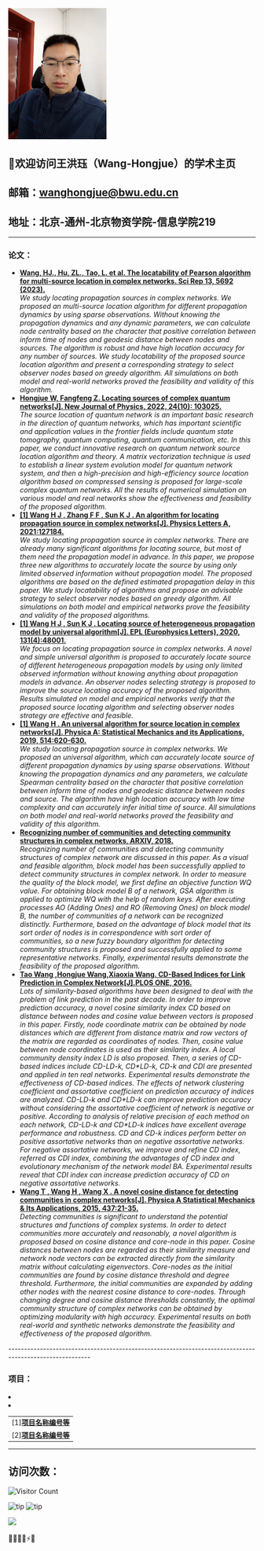 <img src="./王洪珏.jpg" width="200px" alt="alt text">

## 🎉欢迎访问王洪珏（Wang-Hongjue）的学术主页
## 邮箱：wanghongjue@bwu.edu.cn
## 地址：北京-通州-北京物资学院-信息学院219

---------------------------------------------------------------
<h3>论文：</h3>
<ul>
	<li><a href="https://doi.org/10.1038/s41598-023-32832-w">
	<b>Wang, HJ., Hu, ZL., Tao, L. et al. The locatability of Pearson algorithm for multi-source location in complex networks. Sci Rep 13, 5692 (2023). </b></a>
	 <br/><i>We study locating propagation sources in complex networks. We proposed an multi-source location algorithm for different propagation dynamics by using sparse observations. Without knowing the propagation dynamics and any dynamic parameters, we can calculate node centrality based on the character that positive correlation between inform time of nodes and geodesic distance between nodes and sources. The algorithm is robust and have high location accuracy for any number of sources. We study locatability of the proposed source location algorithm and present a corresponding strategy to select observer nodes based on greedy algorithm. All simulations on both model and real-world networks proved the feasibility and validity of this algorithm.</i></li>
	<li><a href="https://www.sciencedirect.com/science/article/abs/pii/S0378437115005233">
	<b>Hongjue W, Fangfeng Z. Locating sources of complex quantum networks[J]. New Journal of Physics, 2022, 24(10): 103025.</b></a>
	 <br/><i>The source location of quantum network is an important basic research in the direction of quantum networks, which has important scientific and application values in the frontier fields include quantum state tomography, quantum computing, quantum communication, etc. In this paper, we conduct innovative research on quantum network source location algorithm and theory. A matrix vectorization technique is used to establish a linear system evolution model for quantum network system, and then a high-precision and high-efficiency source location algorithm based on compressed sensing is proposed for large-scale complex quantum networks. All the results of numerical simulation on various model and real networks show the effectiveness and feasibility of the proposed algorithm.</i></li>
	<li><a href="https://doi.org/10.1016/j.physleta.2021.127184">
	<b>[1] Wang H J ,  Zhang F F ,  Sun K J . An algorithm for locating propagation source in complex networks[J]. Physics Letters A, 2021:127184.</b></a>
	 <br/><i>We study locating propagation source in complex networks. There are already many significant algorithms for locating source, but most of them need the propagation model in advance. In this paper, we propose three new algorithms to accurately locate the source by using only limited observed information without propagation model. The proposed algorithms are based on the defined estimated propagation delay in this paper. We study locatability of algorithms and propose an advisable strategy to select observer nodes based on greedy algorithm. All simulations on both model and empirical networks prove the feasibility and validity of the proposed algorithms.</i></li>
	<li><a href="https://epljournal.edpsciences.org/articles/epl/abs/2020/16/epl20259/epl20259.html">
	<b>[1] Wang H J ,  Sun K J . Locating source of heterogeneous propagation model by universal algorithm[J]. EPL (Europhysics Letters), 2020, 131(4):48001.</b></a>
	 <br/><i>We focus on locating propagation source in complex networks. A novel and simple universal algorithm is proposed to accurately locate source of different heterogeneous propagation models by using only limited observed information without knowing anything about propagation models in advance. An observer nodes selecting strategy is proposed to improve the source locating accuracy of the proposed algorithm. Results simulated on model and empirical networks verify that the proposed source locating algorithm and selecting observer nodes strategy are effective and feasible. </i></li>
	<li><a href="https://doi.org/10.1016/j.physa.2018.09.114">
	<b>[1] Wang H . An universal algorithm for source location in complex networks[J]. Physica A: Statistical Mechanics and its Applications, 2019, 514:620-630.</b></a>
	 <br/><i>We study locating propagation source in complex networks. We proposed an universal algorithm, which can accurately locate source of different propagation dynamics by using sparse observations. Without knowing the propagation dynamics and any parameters, we calculate Spearman centrality based on the character that positive correlation between inform time of nodes and geodesic distance between nodes and source. The algorithm have high location accuracy with low time complexity and can accurately infer initial time of source. All simulations on both model and real-world networks proved the feasibility and validity of this algorithm.</i></li>
	<li><a href="https://arxiv.org/abs/1803.06591">
	<b>Recognizing number of communities and detecting community structures in complex networks, ARXIV, 2018.</b></a>
	 <br/><i>Recognizing number of communities and detecting community structures of complex network are discussed in this paper. As a visual and feasible algorithm, block model has been successfully applied to detect community structures in complex network. In order to measure the quality of the block model, we first define an objective function WQ value. For obtaining block model B of a network, GSA algorithm is applied to optimize WQ with the help of random keys. After executing processes AO (Adding Ones) and RO (Removing Ones) on block model B, the number of communities of a network can be recognized distinctly. Furthermore, based on the advantage of block model that its sort order of nodes is in correspondence with sort order of communities, so a new fuzzy boundary algorithm for detecting community structures is proposed and successfully applied to some representative networks. Finally, experimental results demonstrate the feasibility of the proposed algorithm.</i></li>
	<li><a href="https://doi.org/10.1371/journal.pone.0146727">
	<b>Tao Wang ,Hongjue Wang,Xiaoxia Wang. CD-Based Indices for Link Prediction in Complex Network[J].PLOS ONE, 2016.</b></a>
	 <br/><i>Lots of similarity-based algorithms have been designed to deal with the problem of link prediction in the past decade. In order to improve prediction accuracy, a novel cosine similarity index CD based on distance between nodes and cosine value between vectors is proposed in this paper. Firstly, node coordinate matrix can be obtained by node distances which are different from distance matrix and row vectors of the matrix are regarded as coordinates of nodes. Then, cosine value between node coordinates is used as their similarity index. A local community density index LD is also proposed. Then, a series of CD-based indices include CD-LD-k, CD*LD-k, CD-k and CDI are presented and applied in ten real networks. Experimental results demonstrate the effectiveness of CD-based indices. The effects of network clustering coefficient and assortative coefficient on prediction accuracy of indices are analyzed. CD-LD-k and CD*LD-k can improve prediction accuracy without considering the assortative coefficient of network is negative or positive. According to analysis of relative precision of each method on each network, CD-LD-k and CD*LD-k indices have excellent average performance and robustness. CD and CD-k indices perform better on positive assortative networks than on negative assortative networks. For negative assortative networks, we improve and refine CD index, referred as CDI index, combining the advantages of CD index and evolutionary mechanism of the network model BA. Experimental results reveal that CDI index can increase prediction accuracy of CD on negative assortative networks.</i></li>
	<li><a href="https://www.sciencedirect.com/science/article/abs/pii/S0378437115005233">
	<b>Wang T ,  Wang H ,  Wang X . A novel cosine distance for detecting communities in complex networks[J]. Physica A Statistical Mechanics & Its Applications, 2015, 437:21-35.</b></a>
	 <br/><i>Detecting communities is significant to understand the potential structures and functions of complex systems. In order to detect communities more accurately and reasonably, a novel algorithm is proposed based on cosine distance and core-node in this paper. Cosine distances between nodes are regarded as their similarity measure and network node vectors can be extracted directly from the similarity matrix without calculating eigenvectors. Core-nodes as the initial communities are found by cosine distance threshold and degree threshold. Furthermore, the initial communities are expanded by adding other nodes with the nearest cosine distance to core-nodes. Through changing degree and cosine distance thresholds constantly, the optimal community structure of complex networks can be obtained by optimizing modularity with high accuracy. Experimental results on both real-world and synthetic networks demonstrate the feasibility and effectiveness of the proposed algorithm.</i></li>
</ul>
--------------------------------------------------------------------------------------------------------
<h3>项目：</h3>
<table>
  <tbody>
    <tr>
      <li><td>[1]<a href="wang448721577.github.io"><b>项目名称编号等</b></a></td></li>
    </tr>
	  <tr>
      <li><td>[2]<a href="wang448721577.github.io"><b>项目名称编号等</b></a></td></li>
    </tr>
  </tbody>
</table>

----------------------------------------------------------------------------------

## 访问次数：
![Visitor Count](https://profile-counter.glitch.me/{wang448721577}/count.svg)

![tip](https://badgen.net/badge/MATLAB/2023/orange?icon=MATLAB)     ![tip](https://badgen.net/badge/python/3.1.6/green?icon=packagephobia)

<img src="https://emojis.slackmojis.com/emojis/images/1531849430/4246/blob-sunglasses.gif?1531849430" width="50"/>

💖🎉😄✨⚡🍵

